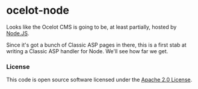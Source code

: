 
# ocelot-node

Looks like the Ocelot CMS is going to be, at least partially, hosted by [Node.JS](https://nodejs.org/).

Since it's got a bunch of Classic ASP pages in there, this is a first stab at writing a Classic ASP
handler for Node. We'll see how far we get.

### License

This code is open source software licensed under the [Apache 2.0 License]("http://www.apache.org/licenses/LICENSE-2.0.html").
